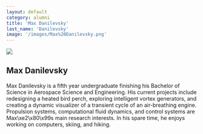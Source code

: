 ```yaml
---
layout: default
category: alumni
title: 'Max Danilevsky'
last_name: 'Danilevsky'
image: '/images/Max%20Danilevsky.png'
---
```


<img src="{{ page.image }}">

<h2 class="team-title">Max Danilevsky</h2>
<h4 class="team-position"></h4>
<p>Max Danilevsky is a fifth year undergraduate finishing his Bachelor of Science in Aerospace Science and Engineering. His current projects include redesigning a heated bird perch, exploring intelligent vortex generators, and creating a dynamic visualizer of a transient cycle of an air-breathing engine. Propulsion systems, computational fluid dynamics, and control systems are Max\xe2\x80\x99s main research interests. In his spare time, he enjoys working on computers, skiing, and hiking.</p>
<ul class="team-member-other-info"></ul>